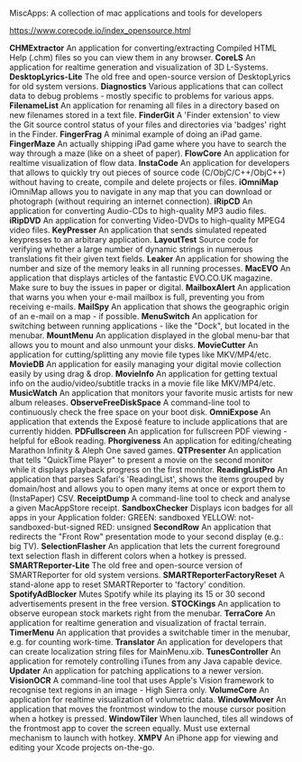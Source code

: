 MiscApps: A collection of mac applications and tools for developers

https://www.corecode.io/index_opensource.html


**CHMExtractor**  An application for converting/extracting Compiled HTML Help (.chm) files so you can view them in any browser.
**CoreLS**  An application for realtime generation and visualization of 3D L-Systems.
**DesktopLyrics-Lite**  The old free and open-source version of DesktopLyrics for old system versions.
**Diagnostics**  Various applications that can collect data to debug problems - mostly specific to problems for various apps.
**FilenameList**  An application for renaming all files in a directory based on new filenames stored in a text file.
**FinderGit**  A 'Finder extension' to view the Git source control status of your files and directories via 'badges' right in the Finder.
**FingerFrag**  A minimal example of doing an iPad game.
**FingerMaze**  An actually shipping iPad game where you have to search the way through a maze (like on a sheet of paper).
**FlowCore**  An application for realtime visualization of flow data.
**InstaCode**  An application for developers that allows to quickly try out pieces of source code (C/ObjC/C++/ObjC++) without having to create, compile and delete projects or files.
**iOmniMap**  iOmniMap allows you to navigate in any map that you can download or photograph (without requiring an internet connection). 
**iRipCD**  An application for converting Audio-CDs to high-quality MP3 audio files.
**iRipDVD**  An application for converting Video-DVDs to high-quality MPEG4 video files.
**KeyPresser**  An application that sends simulated repeated keypresses to an arbitrary application.
**LayoutTest**  Source code for verifying whether a large number of dynamic strings in numerous translations fit their given text fields.
**Leaker**  An application for showing the number and size of the memory leaks in all running processes.
**MacEVO**  An application that displays articles of the fantastic EVO.CO.UK magazine. Make sure to buy the issues in paper or digital.
**MailboxAlert**  An application that warns you when your e-mail mailbox is full, preventing you from receiving e-mails.
**MailSpy**  An application that shows the geographic origin of an e-mail on a map - if possible.
**MenuSwitch**  An application for switching between running applications - like the "Dock", but located in the menubar.
**MountMenu**  An application displayed in the global menu-bar that allows you to mount and also unmount your disks.
**MovieCutter**  An application for cutting/splitting any movie file types like MKV/MP4/etc.
**MovieDB**  An application for easily managing your digital movie collection easily by using drag & drop.
**MovieInfo**  An application for getting textual info on the audio/video/subtitle tracks in a movie file like MKV/MP4/etc.
**MusicWatch**  An application that monitors your favorite music artists for new album releases.
**ObserveFreeDiskSpace**  A command-line tool to continuously check the free space on your boot disk.
**OmniExpose**  An application that extends the Exposé feature to include applications that are currently hidden.
**PDFullscreen**  An application for fullscreen PDF viewing - helpful for eBook reading.
**Phorgiveness**  An application for editing/cheating Marathon Infinity & Aleph One saved games.
**QTPresenter**  An application that tells "QuickTime Player" to present a movie on the second monitor while it displays playback progress on the first monitor.
**ReadingListPro**  An application that parses Safari's 'ReadingList', shows the items grouped by domain/host and allows you to open many items at once or export them to (InstaPaper) CSV.
**ReceiptDump**  A command-line tool to check and analyse a given MacAppStore receipt.
**SandboxChecker**  Displays icon badges for all apps in your Application folder: GREEN: sandboxed YELLOW: not-sandboxed-but-signed RED: unsigned
**SecondRow**  An application that redirects the "Front Row" presentation mode to your second display (e.g.: big TV).
**SelectionFlasher**  An application that lets the current foreground text selection flash in different colors when a hotkey is pressed.
**SMARTReporter-Lite**  The old free and open-source version of SMARTReporter for old system versions.
**SMARTReporterFactoryReset**  A stand-alone app to reset SMARTReporter to 'factory' condition.
**SpotifyAdBlocker**  Mutes Spotify while its playing its 15 or 30 second advertisements present in the free version.
**STOCKings**  An application to observe european stock markets right from the menubar.
**TerraCore**  An application for realtime generation and visualization of fractal terrain.
**TimerMenu**  An application that provides a switchable timer in the menubar, e.g. for counting work-time.
**Translator**  An application for developers that can create localization string files for MainMenu.xib.
**TunesController**  An application for remotely controlling iTunes from any Java capable device.
**Updater**  An application for patching applications to a newer version.
**VisionOCR**  A command-line tool that uses Apple's Vision framework to recognise text regions in an image - High Sierra only.
**VolumeCore**  An application for realtime visualization of volumetric data.
**WindowMover**  An application that moves the frontmost window to the mouse cursor position when a hotkey is pressed.
**WindowTiler**  When launched, tiles all windows of the frontmost app to cover the screen equally. Must use external mechanism to launch with hotkey.
**XMPV**  An iPhone app for viewing and editing your Xcode projects on-the-go.
